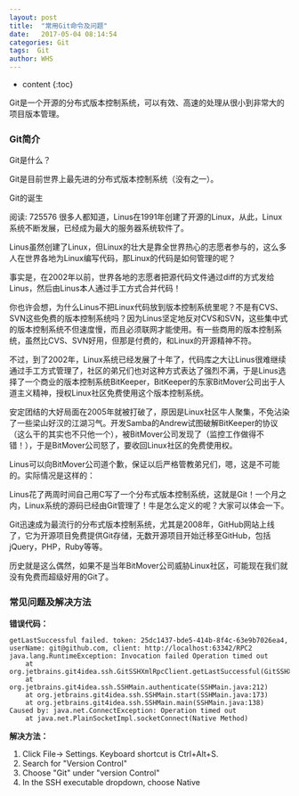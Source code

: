 ```yaml
---
layout: post
title:  "常用Git命令及问题"
date:   2017-05-04 08:14:54
categories: Git
tags:  Git
author: WHS
---
```


* content
{:toc}

Git是一个开源的分布式版本控制系统，可以有效、高速的处理从很小到非常大的项目版本管理。







### Git简介

Git是什么？

Git是目前世界上最先进的分布式版本控制系统（没有之一）。

Git的诞生

阅读: 725576
很多人都知道，Linus在1991年创建了开源的Linux，从此，Linux系统不断发展，已经成为最大的服务器系统软件了。

Linus虽然创建了Linux，但Linux的壮大是靠全世界热心的志愿者参与的，这么多人在世界各地为Linux编写代码，那Linux的代码是如何管理的呢？

事实是，在2002年以前，世界各地的志愿者把源代码文件通过diff的方式发给Linus，然后由Linus本人通过手工方式合并代码！

你也许会想，为什么Linus不把Linux代码放到版本控制系统里呢？不是有CVS、SVN这些免费的版本控制系统吗？因为Linus坚定地反对CVS和SVN，这些集中式的版本控制系统不但速度慢，而且必须联网才能使用。有一些商用的版本控制系统，虽然比CVS、SVN好用，但那是付费的，和Linux的开源精神不符。

不过，到了2002年，Linux系统已经发展了十年了，代码库之大让Linus很难继续通过手工方式管理了，社区的弟兄们也对这种方式表达了强烈不满，于是Linus选择了一个商业的版本控制系统BitKeeper，BitKeeper的东家BitMover公司出于人道主义精神，授权Linux社区免费使用这个版本控制系统。

安定团结的大好局面在2005年就被打破了，原因是Linux社区牛人聚集，不免沾染了一些梁山好汉的江湖习气。开发Samba的Andrew试图破解BitKeeper的协议（这么干的其实也不只他一个），被BitMover公司发现了（监控工作做得不错！），于是BitMover公司怒了，要收回Linux社区的免费使用权。

Linus可以向BitMover公司道个歉，保证以后严格管教弟兄们，嗯，这是不可能的。实际情况是这样的：

Linus花了两周时间自己用C写了一个分布式版本控制系统，这就是Git！一个月之内，Linux系统的源码已经由Git管理了！牛是怎么定义的呢？大家可以体会一下。

Git迅速成为最流行的分布式版本控制系统，尤其是2008年，GitHub网站上线了，它为开源项目免费提供Git存储，无数开源项目开始迁移至GitHub，包括jQuery，PHP，Ruby等等。

历史就是这么偶然，如果不是当年BitMover公司威胁Linux社区，可能现在我们就没有免费而超级好用的Git了。

### 常见问题及解决方法

**错误代码：**

```
getLastSuccessful failed. token: 25dc1437-bde5-414b-8f4c-63e9b7026ea4, userName: git@github.com, client: http://localhost:63342/RPC2
java.lang.RuntimeException: Invocation failed Operation timed out
	at org.jetbrains.git4idea.ssh.GitSSHXmlRpcClient.getLastSuccessful(GitSSHXmlRpcClient.java:230)
	at org.jetbrains.git4idea.ssh.SSHMain.authenticate(SSHMain.java:212)
	at org.jetbrains.git4idea.ssh.SSHMain.start(SSHMain.java:173)
	at org.jetbrains.git4idea.ssh.SSHMain.main(SSHMain.java:138)
Caused by: java.net.ConnectException: Operation timed out
	at java.net.PlainSocketImpl.socketConnect(Native Method)
```

**解决方法：**

1. Click File-> Settings. Keyboard shortcut is Ctrl+Alt+S.
2. Search for "Version Control"
3. Choose "Git" under "version Control"
4. In the SSH executable dropdown, choose Native




